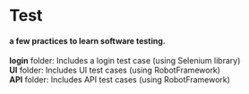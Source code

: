 # Test
#### a few practices to learn software testing.

**login** folder: Includes a login test case (using Selenium library)  
**UI** folder: Includes UI test cases (using RobotFramework)  
**API** folder: Includes API test cases (using RobotFramework)

